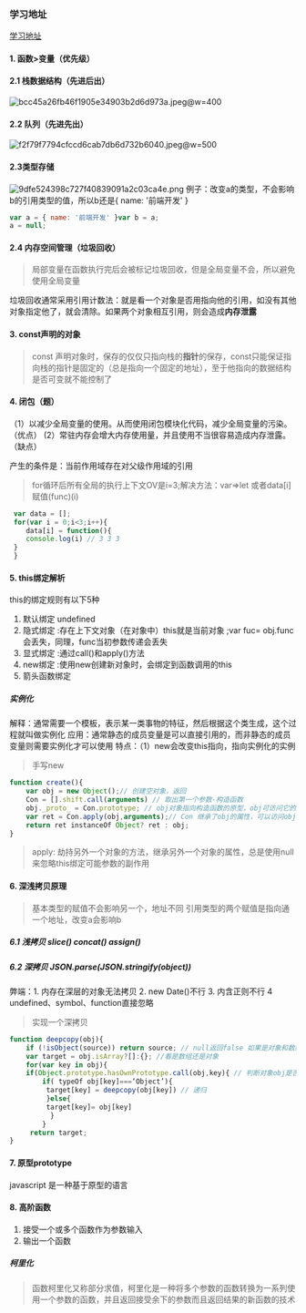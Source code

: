 ### 学习地址
[学习地址](https://muyiy.cn/blog/3/3.2.html)

#### 1. 函数>变量（优先级）

#### 2.1 栈数据结构（先进后出）
![bcc45a26fb46f1905e34903b2d6d973a.jpeg](en-resource://database/570:1)@w=400

#### 2.2 队列（先进先出）
![f2f79f7794cfccd6cab7db6d732b6040.jpeg](en-resource://database/571:1)@w=500

#### 2.3类型存储
![9dfe524398c727f40839091a2c03ca4e.png](en-resource://database/572:1)
例子：改变a的类型，不会影响b的引用类型的值，所以b还是{ name: '前端开发' }

```javascript
var a = { name: '前端开发' }var b = a;
a = null;
```
#### 2.4 内存空间管理（垃圾回收）
>局部变量在函数执行完后会被标记垃圾回收，但是全局变量不会，所以避免使用全局变量

垃圾回收通常采用引用计数法：就是看一个对象是否用指向他的引用，如没有其他对象指定他了，就会清除。如果两个对象相互引用，则会造成**内存泄露**

#### 3. const声明的对象
> const 声明对象时，保存的仅仅只指向栈的**指针**的保存，const只能保证指向栈的指针是固定的（总是指向一个固定的地址），至于他指向的数据结构是否可变就不能控制了

#### 4. 闭包（题）
 （1）以减少全局变量的使用。从而使用闭包模块化代码，减少全局变量的污染。    （优点）
   (2）常驻内存会增大内存使用量，并且使用不当很容易造成内存泄露。（缺点）

产生的条件是：当前作用域存在对父级作用域的引用
>for循环后所有全局的执行上下文OV是i=3;解决方法：var=>let 或者data[i]赋值(func)(i)
```javascript
 var data = [];
 for(var i = 0;i<3;i++){
    data[i] = function(){
    console.log(i) // 3 3 3
 }
 }
```
#### 5. this绑定解析
this的绑定规则有以下5种
1. 默认绑定 undefined
2. 隐式绑定 :存在上下文对象（在对象中）this就是当前对象 ;var fuc= obj.func会丢失，同理，func当初参数传递会丢失
3. 显式绑定 :通过call()和apply()方法
4. new绑定 :使用new创建新对象时，会绑定到函数调用的this
5. 箭头函数绑定

##### 实例化
解释：通常需要一个模板，表示某一类事物的特征，然后根据这个类生成，这个过程就叫做实例化
应用：通常静态的成员变量是可以直接引用的，而非静态的成员变量则需要实例化才可以使用
特点：（1）new会改变this指向，指向实例化的实例


>手写new

```javascript
function create(){
    var obj = new Object();// 创建空对象，返回
    Con = [].shift.call(arguments) // 取出第一个参数-构造函数
    obj._proto_ = Con.prototype; // obj对象指向构造函数的原型，obj可访问它的原型属性
    var ret = Con.apply(obj,arguments);// Con 继承了obj的属性，可以访问obj的属性
    return ret instanceOf Object? ret : obj;
}
```
>apply: 劫持另外一个对象的方法，继承另外一个对象的属性，总是使用null来忽略this绑定可能参数的副作用
#### 6. 深浅拷贝原理
>基本类型的赋值不会影响另一个，地址不同
>引用类型的两个赋值是指向通一个地址，改变a会影响b
##### 6.1 浅拷贝 slice() concat() assign()
##### 6.2 深拷贝  JSON.parse(JSON.stringify(object))
弊端：1. 内存在深层的对象无法拷贝 2. new Date()不行 3. 内含正则不行 4 undefined、symbol、function直接忽略
>实现一个深拷贝

```javascript
function deepcopy(obj){
    if (!isObject(source)) return source; // null返回false 如果是对象和数组都返回true
    var target = obj.isArray?[]:{}; //看是数组还是对象
    for(var key in obj){
    if(Object.prototype.hasOwnPrototype.call(obj,key){ // 判断对象obj是否有key属性
        if( typeOf obj[key]===‘Object’){ 
         target[key] = deepcopy(obj[key]) // 递归
         }else{
         target[key]= obj[key]
          }
        }
     return target;
}

```
#### 7. 原型prototype
javascript 是一种基于原型的语言

#### 8. 高阶函数
1. 接受一个或多个函数作为参数输入
2. 输出一个函数

##### 柯里化
>函数柯里化又称部分求值，柯里化是一种将多个参数的函数转换为一系列使用一个参数的函数，并且返回接受余下的参数而且返回结果的新函数的技术